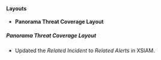 
#### Layouts
- **Panorama Threat Coverage Layout**
##### Panorama Threat Coverage Layout
- Updated the *Related Incident* to *Related Alerts* in XSIAM.
